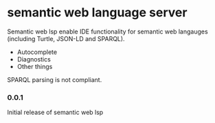 # semantic web language server 

Semantic web lsp enable IDE functionality for semantic web langauges (including Turtle, JSON-LD and SPARQL).


- Autocomplete
- Diagnostics
- Other things


SPARQL parsing is not compliant.

### 0.0.1

Initial release of semantic web lsp

